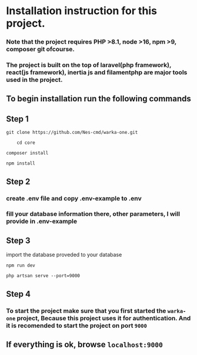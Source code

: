 # Installation instruction for this project.

### Note that the project requires PHP >8.1,  node >16, npm >9, composer git ofcourse.

### The project is built on the top of laravel(php framework), react(js framework), inertia js and filamentphp are major tools used in the project.

## To begin installation run the following commands
## Step 1

    git clone https://github.com/Nes-cmd/warka-one.git
  
        cd core

    composer install

    npm install

## Step 2

### create .env file and copy .env-example to .env

### fill your database information there, other parameters, I will provide in .env-example

## Step 3

import the database proveded to your database

    npm run dev

    php artsan serve --port=9000

## Step 4

### To start the project make sure that you first started the `warka-one` project, Because this project uses it for authentication. And it is recomended to start the project on port `9000` 

## If everything is ok, browse `localhost:9000`
